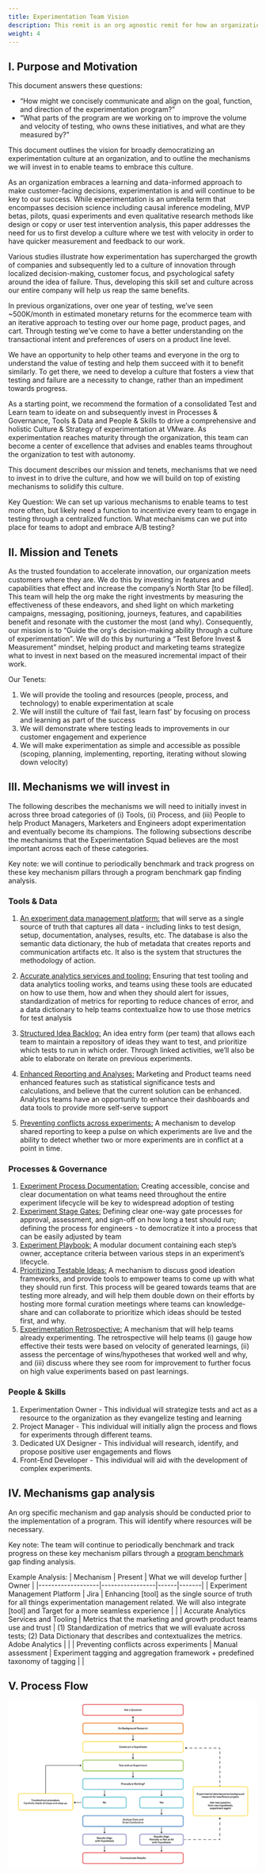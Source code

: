 ```yaml
---
title: Experimentation Team Vision
description: This remit is an org agnostic remit for how an organization is able to build and nurutre a culture of experimentation.
weight: 4
---
```


## I. Purpose and Motivation
This document answers these questions: 

* “How might we concisely communicate and align on the goal, function, and direction of the experimentation program?”
* “What parts of the program are we working on to improve the volume and velocity of testing, who owns these initiatives, and what are they measured by?”

This document outlines the vision for broadly democratizing an experimentation culture at an organization, and to outline the mechanisms we will invest in to enable teams to embrace this culture. 

As an organization embraces a learning and data-informed approach to make customer-facing decisions, experimentation is and will continue to be key to our success. While experimentation is an umbrella term that encompasses decision science including causal inference modeling, MVP betas, pilots, quasi experiments and even qualitative research methods like design or copy or user test intervention analysis, this paper addresses the need for us to first develop a culture where we test with velocity in order to have quicker measurement and feedback to our work.

Various studies illustrate how experimentation has supercharged the growth of companies and subsequently led to a culture of innovation through localized decision-making, customer focus, and psychological safety around the idea of failure. Thus, developing this skill set and culture across our entire company will help us reap the same benefits. 

In previous organizations, over one year of testing, we’ve seen ~500K/month in estimated monetary returns for the ecommerce team with an iterative approach to testing over our home page, product pages, and cart. Through testing we’ve come to have a better understanding on the transactional intent and preferences of users on a product line level.

We have an opportunity to help other teams and everyone in the org to understand the value of testing and help them succeed with it to benefit similarly. To get there, we need to develop a culture that fosters a view that testing and failure are a necessity to change, rather than an impediment towards progress.

As a starting point, we recommend the formation of a consolidated Test and Learn team to ideate on and subsequently invest in Processes & Governance, Tools & Data and People & Skills to drive a comprehensive and holistic Culture & Strategy of experimentation at VMware. As experimentation reaches maturity through the organization, this team can become a center of excellence that advises and enables teams throughout the organization to test with autonomy.

This document describes our mission and tenets, mechanisms that we need to invest in to drive the culture, and how we will build on top of existing mechanisms to solidify this culture. 

Key Question: We can set up various mechanisms to enable teams to test more often, but likely need a function to incentivize every team to engage in testing through a centralized function. What mechanisms can we put into place for teams to adopt and embrace A/B testing?

## II. Mission and Tenets
As the trusted foundation to accelerate innovation, our organization meets customers where they are. We do this by investing in features and capabilities that effect and increase the company’s North Star [to be filled]. This team will help the org make the right investments by measuring the effectiveness of these endeavors, and shed light on which marketing campaigns, messaging, positioning, journeys, features, and capabilities benefit and resonate with the customer the most (and why). Consequently, our mission is to “Guide the org's decision-making ability through a culture of experimentation”. We will do this by nurturing a “Test Before Invest & Measurement” mindset, helping product and marketing teams strategize what to invest in next based on the measured incremental impact of their work.

Our Tenets:

1. We will provide the tooling and resources (people, process, and technology) to enable experimentation at scale
2. We will instill the culture of ‘fail fast, learn fast’ by focusing on process and learning as part of the success
3. We will demonstrate where testing leads to improvements in our customer engagement and experience
4. We will make experimentation as simple and accessible as possible (scoping, planning, implementing, reporting, iterating without slowing down velocity)

## III. Mechanisms we will invest in
The following describes the mechanisms we will need to initially invest in across three broad categories of (i) Tools, (ii) Process, and (iii) People to help Product Managers, Marketers and Engineers adopt experimentation and eventually become its champions. The following subsections describe the mechanisms that the Experimentation Squad believes are the most important across each of these categories. 

Key note: we will continue to periodically benchmark and track progress on these key mechanism pillars through a program benchmark gap finding analysis.


### Tools & Data

1. <ins>An experiment data management platform:</ins> that will serve as a single source of truth that captures all data - including links to test design, setup, documentation, analyses, results, etc.
The database is also the semantic data dictionary, the hub of metadata that creates reports and communication artifacts etc. It also is the system that structures the methodology of action.

2. <ins>Accurate analytics services and tooling:</ins>  Ensuring that test tooling and data analytics tooling works, and teams using these tools are educated on how to use them, how and when they should alert for issues, standardization of metrics for reporting to reduce chances of error, and a data dictionary to help teams contextualize how to use those metrics for test analysis 

3. <ins>Structured Idea Backlog:</ins> An idea entry form (per team) that allows each team to maintain a repository of ideas they want to test, and prioritize which tests to run in which order. Through linked activities, we’ll also be able to elaborate on iterate on previous experiments. 

4. <ins>Enhanced Reporting and Analyses:</ins> Marketing and Product teams need enhanced features such as statistical significance tests and calculations, and believe that the current solution can be enhanced. Analytics teams have an opportunity to enhance their dashboards and data tools to provide more self-serve support

5. <ins>Preventing conflicts across experiments:</ins> A mechanism to develop shared reporting to keep a pulse on which experiments are live and the ability to detect whether two or more experiments are in conflict at a point in time. 

### Processes & Governance
1. <ins>Experiment Process Documentation:</ins> Creating accessible, concise and clear documentation on what teams need throughout the entire experiment lifecycle will be key to widespread adoption of testing
2. <ins>Experiment Stage Gates:</ins> Defining clear one-way gate processes for approval, assessment, and sign-off on how long a test should run; defining the process for engineers - to democratize it into a process that can be easily adjusted by team
3. <ins>Experiment Playbook:</ins> A modular document containing each step’s owner, acceptance criteria between various steps in an experiment’s lifecycle. 
4. <ins>Prioritizing Testable Ideas:</ins> A mechanism to discuss good ideation frameworks, and provide tools to empower teams to come up with what they should run first. This process will be geared towards teams that are testing more already, and will help them double down on their efforts by hosting more formal curation meetings where teams can knowledge-share and can collaborate to prioritize which ideas should be tested first, and why.
5. <ins>Experimentation Retrospective:</ins> A mechanism that will help teams already experimenting. The retrospective will help teams (i) gauge how effective their tests were based on velocity of generated learnings, (ii) assess the percentage of wins/hypotheses that worked well and why, and (iii) discuss where they see room for improvement to further focus on high value experiments based on past learnings.

### People & Skills
1. Experimentation Owner - This individual will strategize tests and act as a resource to the organization as they evangelize testing and learning
2. Project Manager - This individual will initially align the process and flows for experiments through different teams.
3. Dedicated UX Designer - This individual will research, identify, and propose positive user engagements and flows
4. Front-End Developer - This individual will aid with the development of complex experiments.

## IV. Mechanisms gap analysis
An org specific mechanism and gap analysis should be conducted prior to the implementation of a program. This will identify where resources will be necessary. 

Key note: The team will continue to periodically benchmark and track progress on these key mechanism pillars through a [program benchmark](https://speero.com/experimentation-program-maturity-audit) gap finding analysis.

Example Analysis:
| Mechanism | Present  | What we will develop further | Owner |
|-------------------|-----------------|------|-------|
| Experiment Management Platform   | Jira        | Enhancing [tool] as the single source of truth for all things experimentation management related. We will also integrate [tool] and Target for a more seamless experience |       |
| Accurate Analytics Services and Tooling            | Metrics that the marketing and growth product teams use and trust     | (1) Standardization of metrics that we will evaluate across tests; (2) Data Dictionary that describes and contextualizes the metrics. Adobe Analytics |       |
| Preventing conflicts across experiments      | Manual assessment  | Experiment tagging and aggregation framework + predefined taxonomy of tagging |       |

## V. Process Flow

<img src="https://github.com/Officialyi/docsy/blob/main/content/en/docs/Internal%20Education/process_flow.png?raw=true">